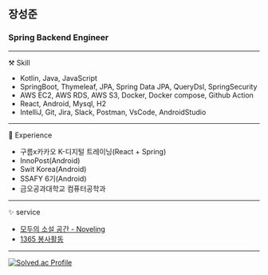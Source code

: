 ## 장성준

### Spring Backend Engineer

***

⚒️ Skill
- Kotlin, Java, JavaScript
- SpringBoot, Thymeleaf, JPA, Spring Data JPA, QueryDsl, SpringSecurity
- AWS EC2, AWS RDS, AWS S3, Docker, Docker compose, Github Action
- React, Android, Mysql, H2
- IntelliJ, Git, Jira, Slack, Postman, VsCode, AndroidStudio

***

📝 Experience

- 구름x카카오 K-디지털 트레이닝(React + Spring)
- InnoPost(Android)
- Swit Korea(Android)
- SSAFY 6기(Android)
- 금오공과대학교 컴퓨터공학과

***

✨ service

 - [모두의 소설 공간 - Noveling](http://ec2-13-209-207-54.ap-northeast-2.compute.amazonaws.com)
 - [1365 봉사활동](https://play.google.com/store/apps/details?id=g6y116.volunteer)

***

[![Solved.ac Profile](http://mazassumnida.wtf/api/v2/generate_badge?boj=g6y116)](https://solved.ac/g6y116/)
